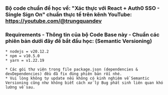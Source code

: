 ### Bộ code chuẩn để học về: "Xác thực với React + Auth0 SSO - Single Sign On" chuẩn thực tế trên kênh YouTube: https://youtube.com/@trungquandev

### Requirements - Thông tin của bộ Code Base này - Chuẩn các phiên bản dưới đây để bắt đầu học: (Semantic Versioning)

```
* nodejs = v20.12.2
* npm = v10.5.0
* yarn = v1.22.19

* Các gói thư viện trong file package.json (dependencies & devDependencies) đều đã fix đúng phiên bản rồi nhé.
* Vui lòng không tự update nếu không có kinh nghiệm về Semantic Versioning cũng như không biết cách xử lý Bug phát sinh liên quan khó lường về sau.
